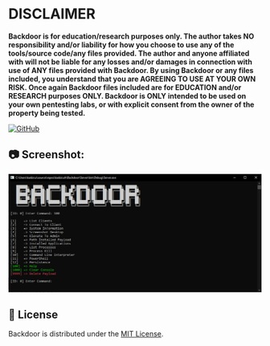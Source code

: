 # DISCLAIMER
**Backdoor is for education/research purposes only. The author takes NO responsibility and/or liability for how you choose to use any of the tools/source code/any files provided.
 The author and anyone affiliated with will not be liable for any losses and/or damages in connection with use of ANY files provided with Backdoor.
 By using Backdoor or any files included, you understand that you are AGREEING TO USE AT YOUR OWN RISK. Once again Backdoor files included are for EDUCATION and/or RESEARCH purposes ONLY.
 Backdoor is ONLY intended to be used on your own pentesting labs, or with explicit consent from the owner of the property being tested.** 

[![GitHub](https://img.shields.io/github/license/kadzicuh/Backdoor)](LICENSE)

 ## 📷 Screenshot:
![Screenshot](Screenshot.png)

## 📃 License
Backdoor is distributed under the [MIT License](LICENSE).
